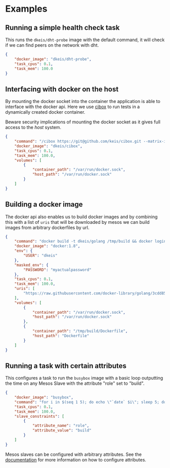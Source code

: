 # Examples

## Running a simple health check task

This runs the `dkeis/dht-probe` image with the default command, it will check
if we can find peers on the network with dht.

```json
{
    "docker_image": "dkeis/dht-probe",
    "task_cpus": 0.1,
    "task_mem": 100.0
}
```

## Interfacing with docker on the host

By mounting the docker socket into the container the application is able to
interface with the docker api. Here we use
[cibox](https://github.com/keis/cibox) to run tests in a dynamically created
docker container.

Beware security implications of mounting the docker socket as it gives full
access to the *host* system.

```json
{
    "command": "/cibox https://git@github.com/keis/cibox.git --matrix-id 0",
    "docker_image": "dkeis/cibox",
    "task_cpus": 0.1,
    "task_mem": 100.0,
    "volumes": [
        {
            "container_path": "/var/run/docker.sock",
            "host_path": "/var/run/docker.sock"
        }
    ]
}
```

## Building a docker image

The docker api also enables us to build docker images and by combining this
with a list of `uris` that will be downloaded by mesos we can build images from
arbitrary dockerfiles by url.

```json
{
    "command": "docker build -t dkeis/golang /tmp/build && docker login -u $USER -p $PASSWORD && docker push dkeis/golang",
    "docker_image": "docker:1.8",
    "env": {
        "USER": "dkeis"
    },
    "masked_env": {
        "PASSWORD": "myactualpassword"
    },
    "task_cpus": 0.1,
    "task_mem": 100.0,
    "uris": [
        "https://raw.githubusercontent.com/docker-library/golang/3cdd85183c0f3f6608588166410d24260cd8cb2f/1.6/alpine/Dockerfile"
    ],
    "volumes": [
        {
            "container_path": "/var/run/docker.sock",
            "host_path": "/var/run/docker.sock"
        },
        {
            "container_path": "/tmp/build/Dockerfile",
            "host_path": "Dockerfile"
        }
    ]
}
```

## Running a task with certain attributes

This configures a task to run the `busybox` image with a basic loop outputting
the time on any Mesos Slave with the attribute "role" set to "build".

```json
{
    "docker_image": "busybox",
    "command": "for i in $(seq 1 5); do echo \"`date` $i\"; sleep 5; done",
    "task_cpus": 0.1,
    "task_mem": 100.0,
    "slave_constraints": [
        {
            "attribute_name": "role",
            "attribute_value": "build"
        }
    ]
}
```

Mesos slaves can be configured with arbitrary attributes. See the
[documentation](https://open.mesosphere.com/reference/mesos-slave/) for more
information on how to configure attributes.
